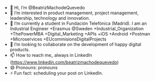 - 👋 Hi, I’m @BeatrizMachodeQuevedo
- 👀 I’m interested in product management, project management, leadership, technology and innovation.
- 🌱 I’m currently a student in Fundación Telefónica (Madrid). I am an Industrial Engineer +Erasmus @Sweden +Industrial_Organization +ThePowerMBA +Digital_Marketing +APIs +iOS +Android +Postman +Microservices +EUcommisionsDigitalProjects
- 💞️ I’m looking to collaborate on the development of happy digital products.
- 📫 How to reach me_ always in LinkedIn (https://www.linkedin.com/beatrizmachodequevedo)
- 😄 Pronouns: pronouns
- ⚡ Fun fact: scheduling your post on LinkedIn.

<!---
BeatrizMachodeQuevedo/BeatrizMachodeQuevedo is a ✨ special ✨ repository because its `README.md` (this file) appears on your GitHub profile.
You can click the Preview link to take a look at your changes.
--->
